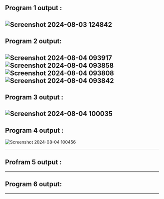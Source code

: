 Program 1 output :
--------------------------------------------------------------------------------------------------------------------------
![Screenshot 2024-08-03 124842](https://github.com/user-attachments/assets/05c5eb2b-cb69-448b-b4b4-12e96f5f42b5)
-------------------------------------------------------------------------------------------------------------------------
Program 2 output:
----------------------------------------------------------------------------------------------------------
![Screenshot 2024-08-04 093917](https://github.com/user-attachments/assets/1ce9c297-75cf-4b6d-807c-e067d982c95d)
![Screenshot 2024-08-04 093858](https://github.com/user-attachments/assets/11e8bfa2-cf56-4002-9f8a-30b858add71a)
![Screenshot 2024-08-04 093808](https://github.com/user-attachments/assets/d623d7cd-cf89-423e-8248-f835f6432ef5)
![Screenshot 2024-08-04 093842](https://github.com/user-attachments/assets/023b4702-9650-420d-950a-904ed19f82eb)
-----------------------------------------------------------------------------------------------------------------------------
Program 3 output :
--------------------------------------------------------------------------------------------------------------------
![Screenshot 2024-08-04 100035](https://github.com/user-attachments/assets/474dd9d8-05df-4ba4-8658-16540438c7ae)
------------------------------------------------------------------------------------------------------------------------
Program 4 output :
-----------------------------------------------------------------------------------------------------------------------
![Screenshot 2024-08-04 100456](https://github.com/user-attachments/assets/1226517b-2a85-435e-9d7c-759242b04a6f)

--------------------------------------------------------------------------------------------------------------------
Profram 5 output :
--------------------------------------------------------------------------------------------------------------------

---------------------------------------------------------------------------------------------------------------------
Program 6 output:
------------------------------------------------------------------------------------------------------
-----------------------------------------------------------------------------------------------------------

